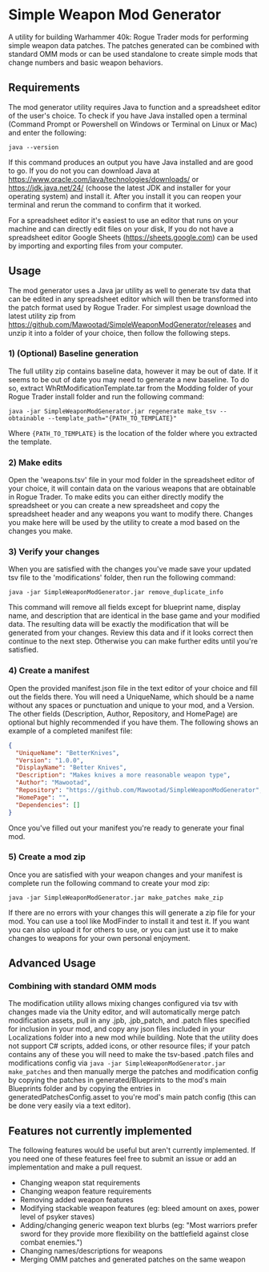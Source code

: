 # Simple Weapon Mod Generator

A utility for building Warhammer 40k: Rogue Trader mods for performing simple weapon data patches. The patches generated
can be combined with standard OMM mods or can be used standalone to create simple mods that change numbers and basic
weapon behaviors.

## Requirements

The mod generator utility requires Java to function and a spreadsheet editor of the user's choice. To check if you have
Java installed open a terminal (Command Prompt or Powershell on Windows or Terminal on Linux or Mac) and enter the
following:

```shell
java --version
```

If this command produces an output you have Java installed and are good to go. If you do not you can download Java
at https://www.oracle.com/java/technologies/downloads/ or https://jdk.java.net/24/ (choose the latest JDK and installer
for your operating system) and install it. After you install it you can reopen your terminal and rerun the command to
confirm that it worked.

For a spreadsheet editor it's easiest to use an editor that runs on your machine and can directly edit files on your
disk, If you do not have a spreadsheet editor Google Sheets (https://sheets.google.com) can be used by importing and
exporting files from your computer.

## Usage

The mod generator uses a Java jar utility as well to generate tsv data that can be edited in any spreadsheet editor
which will then be transformed into the patch format used by Rogue Trader. For simplest usage download the latest
utility zip from https://github.com/Mawootad/SimpleWeaponModGenerator/releases and unzip it into a folder of your
choice, then follow the following steps.

### 1) (Optional) Baseline generation

The full utility zip contains baseline data, however it may be out of date. If it seems to be out of date you may need
to generate a new baseline. To do so, extract WhRtModificationTemplate.tar from the Modding folder of your Rogue Trader
install folder and run the following command:

```shell
java -jar SimpleWeaponModGenerator.jar regenerate make_tsv --obtainable --template_path="{PATH_TO_TEMPLATE}"
```

Where `{PATH_TO_TEMPLATE}` is the location of the folder where you extracted the template.

### 2) Make edits

Open the 'weapons.tsv' file in your mod folder in the spreadsheet editor of your choice, it will contain data on the
various weapons that are obtainable in Rogue Trader. To make edits you can either directly modify the spreadsheet or you
can create a new spreadsheet and copy the spreadsheet header and any weapons you want to modify there. Changes you make
here will be used by the utility to create a mod based on the changes you make.

### 3) Verify your changes

When you are satisfied with the changes you've made save your updated tsv file to the 'modifications' folder, then run
the following command:

```shell
java -jar SimpleWeaponModGenerator.jar remove_duplicate_info
```

This command will remove all fields except for blueprint name, display name, and description that are identical in the
base game and your modified data. The resulting data will be exactly the modification that will be generated from your
changes. Review this data and if it looks correct then continue to the next step. Otherwise you can make further edits
until you're satisfied.

### 4) Create a manifest

Open the provided manifest.json file in the text editor of your choice and fill out the fields there. You will need a
UniqueName, which should be a name without any spaces or punctuation and unique to your mod, and a Version. The other
fields (Description, Author, Repository, and HomePage) are optional but highly recommended if you have them. The
following shows an example of a completed manifest file:

```json
{
  "UniqueName": "BetterKnives",
  "Version": "1.0.0",
  "DisplayName": "Better Knives",
  "Description": "Makes knives a more reasonable weapon type",
  "Author": "Mawootad",
  "Repository": "https://github.com/Mawootad/SimpleWeaponModGenerator",
  "HomePage": "",
  "Dependencies": []
}
```

Once you've filled out your manifest you're ready to generate your final mod.

### 5) Create a mod zip

Once you are satisfied with your weapon changes and your manifest is complete run the following command to create your
mod zip:

```shell
java -jar SimpleWeaponModGenerator.jar make_patches make_zip
```

If there are no errors with your changes this will generate a zip file for your mod. You can use a tool like ModFinder
to install it and test it. If you want you can also upload it for others to use, or you can just use it to make changes
to weapons for your own personal enjoyment.

## Advanced Usage

### Combining with standard OMM mods

The modification utility allows mixing changes configured via tsv with changes made via the Unity editor, and will
automatically merge patch modification assets, pull in any .jpb, .jpb_patch, and .patch files specified for inclusion in
your mod, and copy any json files included in your Localizations folder into a new mod while building. Note that the
utility does not support C# scripts, added icons, or other resource files; if your patch contains any of these you will
need to make the tsv-based .patch files and modifications config via
`java -jar SimpleWeaponModGenerator.jar make_patches` and then manually merge the patches and modification config by
copying the patches in generated/Blueprints to the mod's main Blueprints folder and by copying the entries in
generatedPatchesConfig.asset to you're mod's main patch config (this can be done very easily via a text editor).

## Features not currently implemented

The following features would be useful but aren't currently implemented. If you need one of these features feel free to
submit an issue or add an implementation and make a pull request.

- Changing weapon stat requirements
- Changing weapon feature requirements
- Removing added weapon features
- Modifying stackable weapon features (eg: bleed amount on axes, power level of psyker staves)
- Adding/changing generic weapon text blurbs (eg: "Most warriors prefer sword for they provide more flexibility on the
  battlefield against close combat enemies.")
- Changing names/descriptions for weapons
- Merging OMM patches and generated patches on the same weapon
